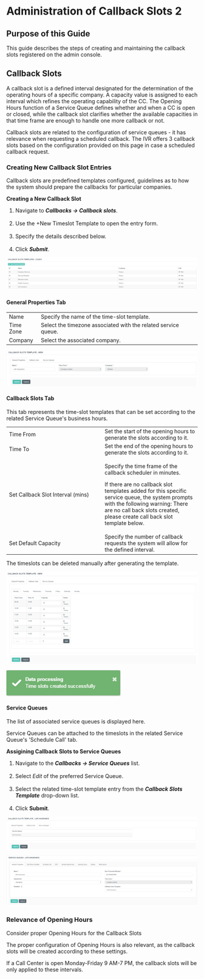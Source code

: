 # Administration of Callback Slots 2

## Purpose of this Guide

This guide describes the steps of creating and maintaining the callback
slots registered on the admin console.

## Callback Slots

A callback slot is a defined interval designated for the determination
of the operating hours of a specific company. A capacity value is
assigned to each interval which refines the operating capability of the
CC. The Opening Hours function of a Service Queue defines whether and
when a CC is open or closed, while the callback slot clarifies whether
the available capacities in that time frame are enough to handle one
more callback or not.

Callback slots are related to the configuration of service queues - it
has relevance when requesting a scheduled callback. The IVR offers 3
callback slots based on the configuration provided on this page in case
a scheduled callback request.

### Creating New Callback Slot Entries

Callback slots are predefined templates configured, guidelines as to how
the system should prepare the callbacks for particular companies.

**Creating a New Callback Slot**

1.  Navigate to ******Callbacks*** → Callback slots***.  
     
2.  Use the +New Timeslot Template to open the entry form.  
     
3.  Specify the details described below.  
     
4.  Click ***Submit***.

![](attachments/12720839/12721134.png)

#### General Properties Tab

|           |                                                                |
|-----------|----------------------------------------------------------------|
| Name      | Specify the name of the time-slot template.                    |
| Time Zone | Select the timezone associated with the related service queue. |
| Company   | Select the associated company.                                 |

![](attachments/12720839/12721135.png)

#### Callback Slots Tab

This tab represents the time-slot templates that can be set according to
the related Service Queue's business hours.

<table>
<colgroup>
<col style="width: 50%" />
<col style="width: 50%" />
</colgroup>
<tbody>
<tr class="odd">
<td>Time From</td>
<td>Set the start of the opening hours to generate the slots according to it.</td>
</tr>
<tr class="even">
<td>Time To</td>
<td>Set the end of the opening hours to generate the slots according to it.</td>
</tr>
<tr class="odd">
<td>Set Callback Slot Interval (mins)</td>
<td><p>Specify the time frame of the callback scheduler in minutes.</p>
<div>
<div>
<p>If there are no callback slot templates added for this specific service queue, the system prompts with the following warning: There are no call back slots created, please create call back slot template below.</p>
</div>
</div></td>
</tr>
<tr class="even">
<td>Set Default Capacity</td>
<td>Specify the number of callback requests the system will allow for the defined interval.</td>
</tr>
</tbody>
</table>

The timeslots can be deleted manually after generating the template.

![](attachments/12720839/12721136.png)

![](attachments/12720839/12721139.png)

#### Service Queues

The list of associated service queues is displayed here.

Service Queues can be attached to the timeslots in the related Service
Queue's 'Schedule Call' tab.

**Assigining Callback Slots to Service Queues**

1.  Navigate to the ***Callbacks → Service Queues*** list.  
     
2.  Select *Edit* of the preferred Service Queue.  
     
3.  Select the related time-slot template entry from the ***Callback
    Slots Template*** drop-down list.  
     
4.  Click **Submit**.

![](attachments/12720839/12721137.png)

![](attachments/12720839/12721138.png)

### Relevance of Opening Hours

Consider proper Opening Hours for the Callback Slots

The proper configuration of Opening Hours is also relevant, as the
callback slots will be created according to these settings.

If a Call Center is open Monday-Friday 9 AM-7 PM, the callback slots
will be only applied to these intervals.